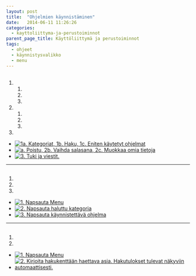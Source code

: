 ```yaml
---
layout: post
title:  "Ohjelmien käynnistäminen"
date:   2014-06-11 11:26:26
categories:
  - kayttoliittyma-ja-perustoiminnot
parent_page_title: Käyttöliittymä ja perustoiminnot
tags:
  - ohjeet
  - käynnistysvalikko
  - menu
---
```


<h2 data-l10n-id="startProgramOverviewTitle"></h2>
<p data-l10n-id="startProgramOverviewText"></p>

<div class="pure-u-11-24">
<p data-l10n-id="startProgramMenuListTitle"></p>

<ol data-l10n-id="startProgramMenuList">
  <li>
    <ol>
      <li></li>
      <li></li>
      <li></li>
    </ol>
  </li>
  <li>
    <ol>
      <li></li>
      <li></li>
      <li></li>
    </ol>
  </li>
  <li></li>
</ol>

</div>

<div class="pure-u-11-24 images">
<ul>
  <li>
    <a href="{{ site.baseurl }}/assets/images/menu-esittely.png" title="1a. Kategoriat, 1b. Haku, 1c. Eniten käytetyt ohjelmat" class="swipebox">
      <img src="{{ site.baseurl }}/assets/images/menu-esittely-small.png" alt="1a. Kategoriat, 1b. Haku, 1c. Eniten käytetyt ohjelmat">
    </a>
  </li>
  <li>
    <a href="{{ site.baseurl }}/assets/images/menu-profiili-esittely.png" title="2a. Poistu, 2b. Vaihda salasana, 2c. Muokkaa omia tietoja" class="swipebox">
      <img src="{{ site.baseurl }}/assets/images/menu-profiili-esittely-small.png" alt="a. Poistu, 2b. Vaihda salasana, 2c. Muokkaa omia tietoja">
    </a>
  </li>
  <li>
    <a href="{{ site.baseurl }}/assets/images/menu-tuki-ja-viestit.png" title="3. Tuki ja viestit." class="swipebox">
      <img src="{{ site.baseurl }}/assets/images/menu-tuki-ja-viestit-small.png" alt="3. Tuki ja viestit.">
    </a>
  </li>
</ul>
</div>


---
<div class="pure-u-11-24">
  <h2 data-l10n-id="startProgramTitle"></h2>
  <p data-l10n-id="startProgramText"></p>
  <ol data-l10n-id="startProgramList">
    <li></li>
    <li></li>
    <li></li>
  </ol>
</div>

<div class="pure-u-11-24 images">
<ul>
  <li>
    <a href="{{ site.baseurl }}/assets/images/valitse-menu.png" title="1. Napsauta Menu" class="swipebox">
      <img src="{{ site.baseurl }}/assets/images/valitse-menu-small.png" alt="1. Napsauta Menu">
    </a>
  </li>
  <li>
    <a href="{{ site.baseurl }}/assets/images/menu-valitse-kategoria.png" title="2. Napsauta haluttu kategoria" class="swipebox">
      <img src="{{ site.baseurl }}/assets/images/menu-valitse-kategoria-small.png" alt="2. Napsauta haluttu kategoria">
    </a>
  </li>
  <li>
    <a href="{{ site.baseurl }}/assets/images/menu-internet-firefox.png" title="3. Napsauta käynnistettävä ohjelma" class="swipebox">
      <img src="{{ site.baseurl }}/assets/images/menu-internet-firefox-small.png" alt="3. Napsauta käynnistettävä ohjelma">
    </a>
  </li>
</ul>
</div>

---
<div class="pure-u-11-24">
  <h2 data-l10n-id="startProgramSearchTitle"></h2>
  <ol data-l10n-id="startProgramSearchText">
    <li></li>
    <li></li>
  </ol>
</div>
<div class="pure-u-11-24 images">
<ul>
  <li>
    <a href="{{ site.baseurl }}/assets/images/valitse-menu.png" title="1. Napsauta Menu" class="swipebox"><img src="{{ site.baseurl }}/assets/images/valitse-menu-small.png" alt="1. Napsauta Menu"></a>
  </li>
  <li>
    <a href="{{ site.baseurl }}/assets/images/menu-haku.png" title="2. Kirjoita hakukenttään haettava asia. Hakutulokset tulevat näkyviin automaattisesti." class="swipebox"><img src="{{ site.baseurl }}/assets/images/menu-haku-small.png" alt="2. Kirjoita hakukenttään haettava asia. Hakutulokset tulevat näkyviin automaattisesti."></a>
  </li>
</ul>
</div>